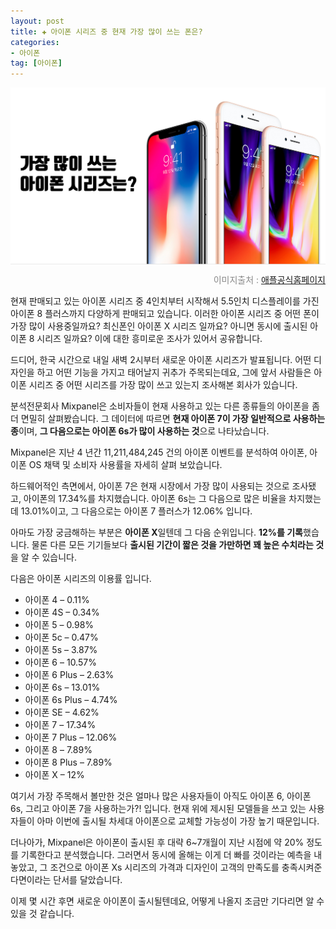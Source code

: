 ```yaml
---  
layout: post  
title: ✚ 아이폰 시리즈 중 현재 가장 많이 쓰는 폰은?
categories:
- 아이폰
tag: [아이폰]
---  
```


<div class="markdown-image">
<img src="/assets/article_images/2018-09-12-iphone-usagerates/1.png" alt="" align="middle"/><p style="text-align:right;  color:#878787"> 이미지출처 : <a href="https://www.apple.com/kr/iphone//"> 애플공식홈페이지 </a></p> </div>

<p class="drop-korean">
현재 판매되고 있는 아이폰 시리즈 중 4인치부터 시작해서 5.5인치 디스플레이를 가진 아이폰 8 플러스까지 다양하게 판매되고 있습니다. 이러한 아이폰 시리즈 중 어떤 폰이 가장 많이 사용중일까요? 최신폰인 아이폰 X 시리즈 일까요? 아니면 동시에 출시된 아이폰 8 시리즈 일까요? 이에 대한 흥미로운 조사가 있어서 공유합니다.
</p>

드디어, 한국 시간으로 내일 새벽 2시부터 새로운 아이폰 시리즈가 발표됩니다. 어떤 디자인을 하고 어떤 기능을 가지고 태어날지 귀추가 주목되는데요, 그에 앞서 사람들은 아이폰 시리즈 중 어떤 시리즈를 가장 많이 쓰고 있는지 조사해본 회사가 있습니다.

분석전문회사 Mixpanel은 소비자들이 현재 사용하고 있는 다른 종류들의 아이폰을 좀 더 면밀히 살펴봤습니다. 그 데이터에 따르면 **현재 아이폰 7이 가장 일반적으로 사용하는 종**이며, **그 다음으로는 아이폰 6s가 많이 사용하는 것**으로 나타났습니다.

Mixpanel은 지난 4 년간 11,211,484,245 건의 아이폰 이벤트를 분석하여 아이폰, 아이폰 OS 채택 및 소비자 사용률을 자세히 살펴 보았습니다.

하드웨어적인 측면에서, 아이폰 7은 현재 시장에서 가장 많이 사용되는 것으로 조사됐고, 아이폰의 17.34%를 차지했습니다. 아이폰 6s는 그 다음으로 많은 비율을 차지했는데 13.01%이고, 그 다음으로는 아이폰 7 플러스가 12.06% 입니다.

아마도 가장 궁금해하는 부분은 **아이폰 X**일텐데 그 다음 순위입니다. **12%를 기록**했습니다. 물론 다른 모든 기기들보다 **출시된 기간이 짧은 것을 가만하면 꽤 높은 수치라는 것**을 알 수 있습니다.

다음은 아이폰 시리즈의 이용률 입니다.
* 아이폰 4 – 0.11%
* 아이폰 4S – 0.34%
* 아이폰 5 – 0.98%
* 아이폰 5c – 0.47%
* 아이폰 5s – 3.87%
* 아이폰 6 – 10.57%
* 아이폰 6 Plus – 2.63%
* 아이폰 6s – 13.01%
* 아이폰 6s Plus – 4.74%
* 아이폰 SE – 4.62%
* 아이폰 7 – 17.34%
* 아이폰 7 Plus – 12.06%
* 아이폰 8 – 7.89%
* 아이폰 8 Plus – 7.89%
* 아이폰 X – 12%

여기서 가장 주목해서 볼만한 것은 얼마나 많은 사용자들이 아직도 아이폰 6, 아이폰 6s, 그리고 아이폰 7을 사용하는가?! 입니다. 현재 위에 제시된 모델들을 쓰고 있는 사용자들이 아마 이번에 출시될 차세대 아이폰으로 교체할 가능성이 가장 높기 때문입니다.

더나아가, Mixpanel은 아이폰이 출시된 후 대략 6~7개월이 지난 시점에 약 20% 정도를 기록한다고 분석했습니다. 그러면서 동시에 올해는 이게 더 빠를 것이라는 예측을 내놓았고, 그 조건으로 아이폰 Xs 시리즈의 가격과 디자인이 고객의 만족도를 충족시켜준다면이라는 단서를 달았습니다.

이제 몇 시간 후면 새로운 아이폰이 출시될텐데요, 어떻게 나올지 조금만 기다리면 알 수 있을 것 같습니다. 
